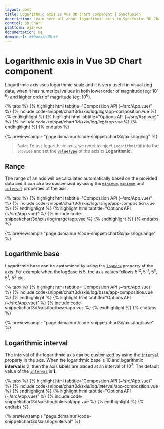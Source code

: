 ```yaml
---
layout: post
title: Logarithmic axis in Vue 3D Chart component | Syncfusion
description: Learn here all about logarithmic axis in Syncfusion 3D Chart component of Syncfusion Essential JS 2 and more.
control: 3D Chart
platform: ej2-vue
documentation: ug
domainurl: ##DomainURL##
---
```


# Logarithmic axis in Vue 3D Chart component

Logarithmic axis uses logarithmic scale and it is very useful in visualizing data, when it has numerical values in both lower order of magnitude (eg: 10<sup>-6</sup>) and higher order of magnitude (eg: 10<sup>6</sup>).

{% tabs %}
{% highlight html tabtitle="Composition API (~/src/App.vue)" %}
{% include code-snippet/chart3d/axis/log/log/app-composition.vue %}
{% endhighlight %}
{% highlight html tabtitle="Options API (~/src/App.vue)" %}
{% include code-snippet/chart3d/axis/log/log/app.vue %}
{% endhighlight %}
{% endtabs %}
        
{% previewsample "page.domainurl/code-snippet/chart3d/axis/log/log" %}

>Note: To use logarithmic axis, we need to inject `Logarithmic3D` into the `provide` and set the [`valueType`](https://ej2.syncfusion.com/vue/documentation/api/chart3d/axis3D/#valuetype) of the axis to **Logarithmic**.

## Range

The range of an axis will be calculated automatically based on the provided data and it can also be customized by using the [`minimum`](https://ej2.syncfusion.com/vue/documentation/api/chart3d/axis3D/#minimum), [`maximum`](https://ej2.syncfusion.com/vue/documentation/api/chart3d/axis3D/#maximum) and [`interval`](https://ej2.syncfusion.com/vue/documentation/api/chart3d/axis3D/#interval) properties of the axis.

{% tabs %}
{% highlight html tabtitle="Composition API (~/src/App.vue)" %}
{% include code-snippet/chart3d/axis/log/range/app-composition.vue %}
{% endhighlight %}
{% highlight html tabtitle="Options API (~/src/App.vue)" %}
{% include code-snippet/chart3d/axis/log/range/app.vue %}
{% endhighlight %}
{% endtabs %}
        
{% previewsample "page.domainurl/code-snippet/chart3d/axis/log/range" %}

## Logarithmic base

Logarithmic base can be customized by using the [`logBase`](https://ej2.syncfusion.com/vue/documentation/api/chart3d/axis3D/#logbase) property of the axis. For example when the logBase is 5, the axis values follows 5<sup>-2</sup>, 5<sup>-1</sup>, 5<sup>0</sup>, 5<sup>1</sup>, 5<sup>2</sup> etc.

{% tabs %}
{% highlight html tabtitle="Composition API (~/src/App.vue)" %}
{% include code-snippet/chart3d/axis/log/base/app-composition.vue %}
{% endhighlight %}
{% highlight html tabtitle="Options API (~/src/App.vue)" %}
{% include code-snippet/chart3d/axis/log/base/app.vue %}
{% endhighlight %}
{% endtabs %}
        
{% previewsample "page.domainurl/code-snippet/chart3d/axis/log/base" %}

## Logarithmic interval

The interval of the logarithmic axis can be customized by using the [`interval`](https://ej2.syncfusion.com/vue/documentation/api/chart3d/axis3D/#interval) property in the axis. When the logarithmic base is 10 and logarithmic **interval** is 2, then the axis labels are placed at an interval of 10<sup>2</sup>. The default value of the [`interval`](https://ej2.syncfusion.com/vue/documentation/api/chart3d/axis3D/#interval) is **1**.

{% tabs %}
{% highlight html tabtitle="Composition API (~/src/App.vue)" %}
{% include code-snippet/chart3d/axis/log/interval/app-composition.vue %}
{% endhighlight %}
{% highlight html tabtitle="Options API (~/src/App.vue)" %}
{% include code-snippet/chart3d/axis/log/interval/app.vue %}
{% endhighlight %}
{% endtabs %}
        
{% previewsample "page.domainurl/code-snippet/chart3d/axis/log/interval" %}